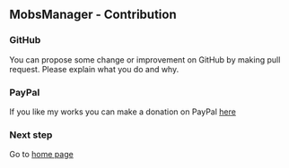 ## MobsManager - Contribution

### GitHub

You can propose some change or improvement on GitHub by making pull request. Please explain what you do and why.

### PayPal

If you like my works you can make a donation on PayPal [here](https://www.paypal.com/cgi-bin/webscr?return=https://dev.bukkit.org/projects/322434?gameCategorySlug=bukkit-plugins&amp;projectSlug=MobsManager&amp;cn=Add+special+instructions+to+the+addon+author()&amp;business=arthur.pavarino%40gmail.com&amp;bn=PP-DonationsBF:btn_donateCC_LG.gif:NonHosted&amp;cancel_return=https://dev.bukkit.org/projects/322434?gameCategorySlug=bukkit-plugins&amp;projectSlug=MobsManager&amp;lc=US&amp;item_name=MobsManager+(from+bukkit.org)&amp;cmd=_donations&amp;rm=1&amp;no_shipping=1&amp;currency_code=USD)

### Next step
Go to [home page](https://apavarino.github.io/MobsManager)
